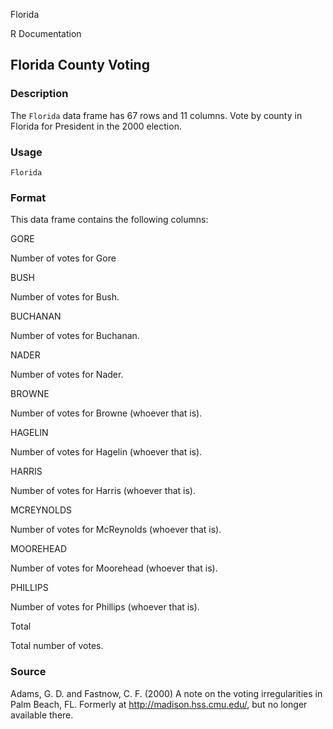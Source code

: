 Florida

R Documentation

## Florida County Voting

### Description

The `Florida` data frame has 67 rows and 11 columns. Vote by county in Florida
for President in the 2000 election.

### Usage

    
    Florida

### Format

This data frame contains the following columns:

GORE

Number of votes for Gore

BUSH

Number of votes for Bush.

BUCHANAN

Number of votes for Buchanan.

NADER

Number of votes for Nader.

BROWNE

Number of votes for Browne (whoever that is).

HAGELIN

Number of votes for Hagelin (whoever that is).

HARRIS

Number of votes for Harris (whoever that is).

MCREYNOLDS

Number of votes for McReynolds (whoever that is).

MOOREHEAD

Number of votes for Moorehead (whoever that is).

PHILLIPS

Number of votes for Phillips (whoever that is).

Total

Total number of votes.

### Source

Adams, G. D. and Fastnow, C. F. (2000) A note on the voting irregularities in
Palm Beach, FL. Formerly at <http://madison.hss.cmu.edu/>, but no longer
available there.


